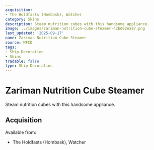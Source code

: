 ```yaml
---
acquisition:
- The Holdfasts (Hombask), Watcher
category: Skins
description: Steam nutrition cubes with this handsome appliance.
image: ../images/zariman-nutrition-cube-steamer-42bd02ea87.png
last_updated: '2025-09-17'
name: Zariman Nutrition Cube Steamer
source: WFCD
tags:
- Ship Decoration
- Skins
tradable: false
type: Ship Decoration
---
```


# Zariman Nutrition Cube Steamer

Steam nutrition cubes with this handsome appliance.

## Acquisition

Available from:
- The Holdfasts (Hombask), Watcher


